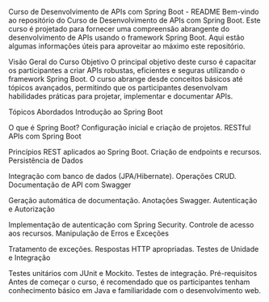 Curso de Desenvolvimento de APIs com Spring Boot - README
Bem-vindo ao repositório do Curso de Desenvolvimento de APIs com Spring Boot. Este curso é projetado para fornecer uma compreensão abrangente do desenvolvimento de APIs usando o framework Spring Boot. Aqui estão algumas informações úteis para aproveitar ao máximo este repositório.

Visão Geral do Curso
Objetivo
O principal objetivo deste curso é capacitar os participantes a criar APIs robustas, eficientes e seguras utilizando o framework Spring Boot. O curso abrange desde conceitos básicos até tópicos avançados, permitindo que os participantes desenvolvam habilidades práticas para projetar, implementar e documentar APIs.

Tópicos Abordados
Introdução ao Spring Boot

O que é Spring Boot?
Configuração inicial e criação de projetos.
RESTful APIs com Spring Boot

Princípios REST aplicados ao Spring Boot.
Criação de endpoints e recursos.
Persistência de Dados

Integração com banco de dados (JPA/Hibernate).
Operações CRUD.
Documentação de API com Swagger

Geração automática de documentação.
Anotações Swagger.
Autenticação e Autorização

Implementação de autenticação com Spring Security.
Controle de acesso aos recursos.
Manipulação de Erros e Exceções

Tratamento de exceções.
Respostas HTTP apropriadas.
Testes de Unidade e Integração

Testes unitários com JUnit e Mockito.
Testes de integração.
Pré-requisitos
Antes de começar o curso, é recomendado que os participantes tenham conhecimento básico em Java e familiaridade com o desenvolvimento web.

